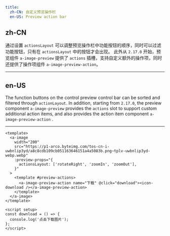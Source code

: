 ```yaml
title:
  zh-CN: 自定义预览操作栏
  en-US: Preview action bar
```

## zh-CN

通过设置 `actionsLayout` 可以调整预览操作栏中功能按钮的顺序，同时可以过滤功能按钮，只有在 `actionsLayout` 中的按钮才会出现。
此外从 `2.17.0` 开始，预览组件 `a-image-preview` 提供了 `actions` 插槽，支持自定义额外的操作项，同时还提供了操作项组件 `a-image-preview-action`。

---

## en-US

The function buttons on the control preview control bar can be sorted and filtered through `actionLayout`.
In addition, starting from `2.17.0`, the preview component `a-image-preview` provides the `actions` slot to support custom additional action items, and also provides the action item component `a-image-preview-action` .

---

```vue
<template>
  <a-image
    width="200"
    src="https://p1-arco.byteimg.com/tos-cn-i-uwbnlip3yd/a8c8cdb109cb051163646151a4a5083b.png~tplv-uwbnlip3yd-webp.webp"
    :preview-props="{
      actionsLayout: ['rotateRight', 'zoomIn', 'zoomOut'],
    }"
  >
    <template #preview-actions>
      <a-image-preview-action name="下载" @click="download"><icon-download /></a-image-preview-action>
    </template>
  </a-image>
</template>

<script setup>
const download = () => {
  console.log('点击下载图片');
};
</script>
```
